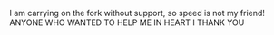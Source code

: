 

I am carrying on the fork without support, so speed is not my friend!
ANYONE WHO WANTED TO HELP ME IN HEART I THANK YOU
